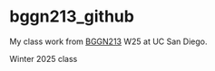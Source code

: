 # bggn213_github
My class work from [BGGN213](https://bioboot.github.io/bggn213_W25/) W25 at UC San Diego.

Winter 2025 class
